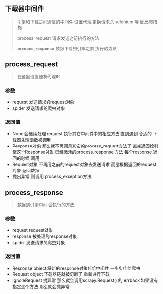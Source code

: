 ## 下载器中间件    

> 引擎和下载之间通信的中间件  设置代理 更换请求头 selenium 等 反反爬措施 
>
> process_request  请求发送之前执行的方法  
>
> process_response 数据下载到引擎之前 执行的方法  



## process_request  

> 在这里设置随机代理IP  

### 参数 

* request 发送请求的request对象 
* spider   发送请求的爬虫对象 

### 返回值   

* None  会继续处理 request  执行其它中间件中的相应方法 直到遇到 合适的 下载器处理函数被调用 
* Response对象  那么就不再调用其它的process_request方法了  直接返回给引擎这个Response对象 已经激活的process_response 方法  每个response 返回的时候 调用   
* Request对象   不再用之前的request对象去发送请求 而是根据返回的request对象 返回数据   
* 抛出异常  则调用 process_exception方法





## process_response

> 数据到引擎中间 会执行的方法  

### 参数 

* request request对象 
* response  被处理的response对象  
* spider   发送请求的爬虫对象 

### 返回值  

* Response object 将新的response对象传给中间件   一步步传给爬虫 
* Request object  下载器链就被切断了  重新进行下载 
* IgnoreRequest 抛异常  那么就会调用scrapy.Request() 的 errback  如果没有指定这个方法  那么就会抛异常 





